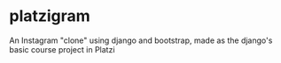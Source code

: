 # platzigram
An Instagram "clone" using django and bootstrap, made as the django's basic course project in Platzi
